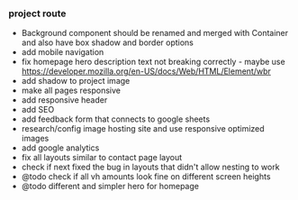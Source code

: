 ### project route

- Background component should be renamed and merged with Container and also have box shadow and border options
- add mobile navigation
- fix homepage hero description text not breaking correctly - maybe use https://developer.mozilla.org/en-US/docs/Web/HTML/Element/wbr
- add shadow to project image
- make all pages responsive
- add responsive header
- add SEO
- add feedback form that connects to google sheets
- research/config image hosting site and use responsive optimized images
- add google analytics
- fix all layouts similar to contact page layout
- check if next fixed the bug in layouts that didn't allow nesting to work
- @todo check if all vh amounts look fine on different screen heights
- @todo different and simpler hero for homepage
